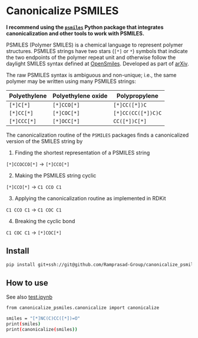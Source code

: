 # Canonicalize PSMILES 

**I recommend using the [`psmiles`](https://github.com/Ramprasad-Group/psmiles) Python package that integrates canonicalization and other tools to work with PSMILES.**

PSMILES (Polymer SMILES) is a chemical language to represent polymer structures. PSMILES strings have two stars (`[*]` or `*`) symbols that indicate the two endpoints of the polymer repeat unit and otherwise follow the daylight SMILES syntax defined at [OpenSmiles](http://opensmiles.org/opensmiles.html). Developed as part of [arXiv](https://arxiv.org/abs/2209.14803). 

The raw PSMILES syntax is ambiguous and non-unique; i.e., the same polymer may be written using many PSMILES strings:

Polyethylene | Polyethylene oxide | Polypropylene |
|-|-|-|
| `[*]C[*]`   | `[*]CCO[*]` | `[*]CC([*])C` | 
| `[*]CC[*]`  | `[*]COC[*]` | `[*]CC(CC([*])C)C` | 
| `[*]CCC[*]` | `[*]OCC[*]` | `CC([*])C[*]` | 

The canonicalization routine of the `PSMILES` packages finds a canonicalized version of the SMILES string by

1. Finding the shortest representation of a PSMILES string 

`[*]CCOCCO[*]` ->  `[*]CCO[*]`

2. Making the PSMILES string cyclic

`[*]CCO[*]` -> `C1 CCO C1`

3. Applying the canonicalization routine as implemented in RDKit

`C1 CCO C1` -> `C1 COC C1`

4. Breaking the cyclic bond

`C1 COC C1` -> `[*]COC[*]`

## Install 

```bash
pip install git+ssh://git@github.com/Ramprasad-Group/canonicalize_psmiles.git
```

## How to use

See also [test.ipynb](tests/test.ipynb)

```bash
from canonicalize_psmiles.canonicalize import canonicalize

smiles = "[*]NC(C)CC([*])=O"
print(smiles)
print(canonicalize(smiles))
```

